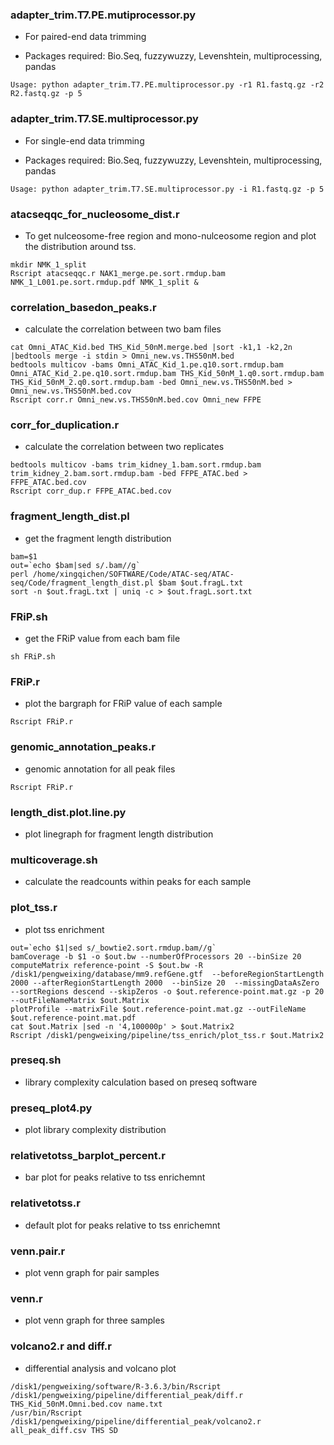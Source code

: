 ### adapter_trim.T7.PE.mutiprocessor.py
- For paired-end data trimming

- Packages required: Bio.Seq, fuzzywuzzy, Levenshtein, multiprocessing, pandas
```shell
Usage: python adapter_trim.T7.PE.multiprocessor.py -r1 R1.fastq.gz -r2 R2.fastq.gz -p 5
```
### adapter_trim.T7.SE.multiprocessor.py
- For single-end data trimming

- Packages required: Bio.Seq, fuzzywuzzy, Levenshtein, multiprocessing, pandas
```shell
Usage: python adapter_trim.T7.SE.multiprocessor.py -i R1.fastq.gz -p 5
```
### atacseqqc_for_nucleosome_dist.r
- To get nulceosome-free region and mono-nulceosome region and plot the distribution around tss.
```shell
mkdir NMK_1_split
Rscript atacseqqc.r NAK1_merge.pe.sort.rmdup.bam NMK_1_L001.pe.sort.rmdup.pdf NMK_1_split &
```
### correlation_basedon_peaks.r
-  calculate the correlation between two bam files
```shell
cat Omni_ATAC_Kid.bed THS_Kid_50nM.merge.bed |sort -k1,1 -k2,2n |bedtools merge -i stdin > Omni_new.vs.THS50nM.bed
bedtools multicov -bams Omni_ATAC_Kid_1.pe.q10.sort.rmdup.bam Omni_ATAC_Kid_2.pe.q10.sort.rmdup.bam THS_Kid_50nM_1.q0.sort.rmdup.bam THS_Kid_50nM_2.q0.sort.rmdup.bam -bed Omni_new.vs.THS50nM.bed > Omni_new.vs.THS50nM.bed.cov
Rscript corr.r Omni_new.vs.THS50nM.bed.cov Omni_new FFPE
```
### corr_for_duplication.r
-  calculate the correlation between two replicates
```shell
bedtools multicov -bams trim_kidney_1.bam.sort.rmdup.bam trim_kidney_2.bam.sort.rmdup.bam -bed FFPE_ATAC.bed > FFPE_ATAC.bed.cov
Rscript corr_dup.r FFPE_ATAC.bed.cov
```
### fragment_length_dist.pl
- get the fragment length distribution
```shell
bam=$1
out=`echo $bam|sed s/.bam//g`
perl /home/xingqichen/SOFTWARE/Code/ATAC-seq/ATAC-seq/Code/fragment_length_dist.pl $bam $out.fragL.txt
sort -n $out.fragL.txt | uniq -c > $out.fragL.sort.txt
```
### FRiP.sh
- get the FRiP value from each bam file
```shell
sh FRiP.sh
```
### FRiP.r
- plot the bargraph for FRiP value of each sample
```shell
Rscript FRiP.r
```
### genomic_annotation_peaks.r
- genomic annotation for all peak files
```shell
Rscript FRiP.r
```
### length_dist.plot.line.py
- plot linegraph for fragment length distribution 
### multicoverage.sh
- calculate the readcounts within peaks for each sample
### plot_tss.r
- plot tss enrichment 
```shell
out=`echo $1|sed s/_bowtie2.sort.rmdup.bam//g`
bamCoverage -b $1 -o $out.bw --numberOfProcessors 20 --binSize 20
computeMatrix reference-point -S $out.bw -R /disk1/pengweixing/database/mm9.refGene.gtf  --beforeRegionStartLength 2000 --afterRegionStartLength 2000  --binSize 20  --missingDataAsZero --sortRegions descend --skipZeros -o $out.reference-point.mat.gz -p 20 --outFileNameMatrix $out.Matrix
plotProfile --matrixFile $out.reference-point.mat.gz --outFileName $out.reference-point.mat.pdf
cat $out.Matrix |sed -n '4,100000p' > $out.Matrix2
Rscript /disk1/pengweixing/pipeline/tss_enrich/plot_tss.r $out.Matrix2
```
### preseq.sh
- library complexity calculation based on preseq software
### preseq_plot4.py
- plot library complexity distribution
### relativetotss_barplot_percent.r
- bar plot for peaks relative to tss enrichemnt
### relativetotss.r
- default plot for peaks relative to tss enrichemnt
### venn.pair.r
- plot venn graph for pair samples
### venn.r
- plot venn graph for three samples

### volcano2.r and diff.r
- differential analysis and volcano plot
```shell
/disk1/pengweixing/software/R-3.6.3/bin/Rscript /disk1/pengweixing/pipeline/differential_peak/diff.r THS_Kid_50nM.Omni.bed.cov name.txt
/usr/bin/Rscript /disk1/pengweixing/pipeline/differential_peak/volcano2.r all_peak_diff.csv THS SD
```

